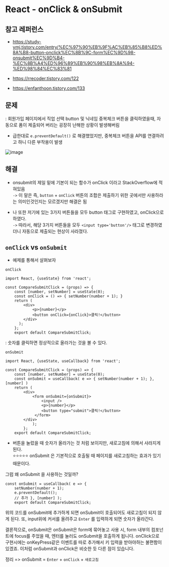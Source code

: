# React - onClick & onSubmit

## 참고 레퍼런스

* https://study-ymj.tistory.com/entry/%EC%97%90%EB%9F%AC%EB%85%B8%ED%8A%B8-button-onclick%EC%8B%9C-form%EC%9D%98-onsubmit%EC%9D%B4-%EC%8B%A4%ED%96%89%EB%90%98%EB%8A%94-%ED%98%84%EC%83%81

* https://rrecoder.tistory.com/122

* https://enfanthoon.tistory.com/133


## 문제
: 회원가입 페이지에서 직업 선택 button 및 닉네임 중복체크 버튼을 클릭하였을때, 자동으로 폼이 제출되어 버리는 굉장히 난해한 상황이 발생해버림
* 급한대로 `e.preventDefault()` 로 해결했었지만, 중복체크 버튼을 API를 연결하려고 하니 다른 부작용이 발생

![image](https://user-images.githubusercontent.com/63600953/148162915-9d55964d-4034-4205-a796-69e1bb3eb7fe.png)



## 해결

* onsubmit의 제일 밑에 기본이 되는 함수가 onClick 이라고 StackOverflow에 적혀있음 <br>
  `->` 이 말은 즉, `button` + `onClick` 버튼의 조합은 제출하기 위한 곳에서만 사용하라는 의미인것인지는 모르겠지만 해결은 됨  

* 나 또한 저기에 있는 3가지 버튼들을 모두 button 태그로 구현하였고, onClick으로 하였다. <br>
  `->` 따라서, 해당 3가지 버튼들을 모두 `<input type='button'/>` 태그로 변경하였더니 자동으로 제출되는 현상이 사라졌다. 
  

## `onClick` vs `onSubmit`

* 예제를 통해서 살펴보자

`onClick`

```
import React, {useState} from 'react'; 

const CompareSubmitClick = (props) => { 
    const [number, setNumber] = useState(0); 
    const onClick = () => { setNumber(number + 1); } 
    return ( 
        <div> 
            <p>{number}</p> 
            <button onClick={onClick}>클릭!</button> 
        </div> 
      ); 
    }; 
    export default CompareSubmitClick;
```

: 숫자를 클릭하면 정상적으로 올라가는 것을 볼 수 있다. 

`onSubmit`

```
import React, {useState, useCallback} from 'react'; 

const CompareSubmitClick = (props) => { 
    const [number, setNumber] = useState(0); 
    const onSubmit = useCallback( e => { setNumber(number + 1); }, [number] ) 
    return ( 
        <div> 
            <form onSubmit={onSubmit}> 
                <input /> 
                <p>{number}</p> 
                <button type="submit">클릭!</button> 
             </form> 
        </div> 
            ); 
        }; 
    export default CompareSubmitClick;
```

* 버튼을 눌렀을 때 숫자가 올라가는 것 처럼 보이지만, 새로고침에 의해서 사라지게 된다. <br>
  ⭐⭐⭐⭐⭐ onSubmit 은 기본적으로 호출될 때 페이지를 새로고침하는 효과가 있기 때문이다. 
  
그럼 왜 onSubmit 을 사용하는 것일까?

```
const onSubmit = useCallback( e => { 
    setNumber(number + 1); 
    e.preventDefault(); 
    // 추가 }, [number] ); 
    export default CompareSubmitClick;
```

위의 코드를 onSubmit에 추가하게 되면 onSubmit이 호출되어도 새로고침이 되지 않게 된다. 
또, input위에 커서를 올려주고 `Enter` 를 입력하게 되면 숫자가 올라간다. 

결론적으로, onSubmit은
onSubmit은 form에 묶어놓고 사용 시, form 내부의 컴포넌트에 focus를 주었을 때, 엔터를 눌러도 onSubmit을 호출하게 됩니다.
onClick으로 구현시에는 onKeyPress같은 이벤트를 따로 추가해서 키 입력을 받아야하는 불편함이 있겠죠.
이처럼 onSubmit과 onClick은 비슷한 듯 다른 점이 있습니다.


정리 => onSubmit = `Enter` + `onClick` + `새로고침`